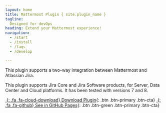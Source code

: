 ```yaml
---
layout: home
title: Mattermost Plugin { site.plugin_name } 
tagline: 
  Designed for devOps
heading: Extend your Mattermost experience!
navigation:
  - /start
  - /install
  - /faqs
  - /develop

---
```


This plugin supports a two-way integration between Mattermost and Atlassian Jira. 

This plugin supports Jira Core and Jira Software products, for Server, Data Center and Cloud platforms. It has been tested with versions 7 and 8.



<div class="cta-container">

[*&nbsp;*{: .fa .fa-cloud-download} Download Plugin][LASTRELEASE]{: .btn .btn-primary .btn-cta}
[*&nbsp;*{: .fa .fa-github} See in GitHub Pages][GHPAGES]{: .btn .btn-green .btn-primary .btn-cta}

</div>

[LASTRELEASE]: https://github.com/mattermost/mattermost-plugin-jira/releases
[GHPAGES]: https://github.com/mattermost/mattermost-plugin-jira/
